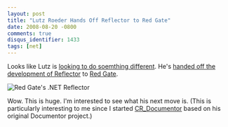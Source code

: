 ```yaml
---
layout: post
title: "Lutz Roeder Hands Off Reflector to Red Gate"
date: 2008-08-20 -0800
comments: true
disqus_identifier: 1433
tags: [net]
---
```

Looks like Lutz is [looking to do soemthing
different](http://blog.lutzroeder.com/2008/08/future-of-net-reflector.html).
He's [handed off the development of
Reflector](http://www.red-gate.com/products/reflector/index.htm) to [Red
Gate](http://www.red-gate.com/).

![Red Gate's .NET
Reflector](https://hyqi8g.dm2302.livefilestore.com/y2pgUtqQ8d9VS7KrGDrBylNkti-NWuMquZjnJ4GqE1a1XeB9v7Ll31QmlJ4vNUMoBEj97xjxXRCd2h5SatOZ8tMhiSTosb-CvL21UxmfDloUIo/20080820redgatereflector.jpg?psid=1)

Wow. This is huge. I'm interested to see what his next move is. (This is
particularly interesting to me since I started
[CR_Documentor](http://cr-documentor.googlecode.com) based on his
original Documentor project.)

